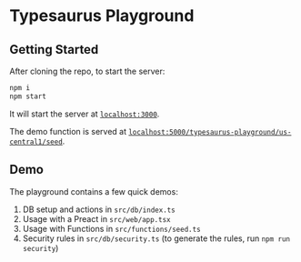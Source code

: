 # Typesaurus Playground

## Getting Started

After cloning the repo, to start the server:

```bash
npm i
npm start
```

It will start the server at [`localhost:3000`](http://localhost:3000).

The demo function is served at [`localhost:5000/typesaurus-playground/us-central1/seed`](http://localhost:5000/typesaurus-playground/us-central1/seed).

## Demo

The playground contains a few quick demos:

1. DB setup and actions in `src/db/index.ts`
2. Usage with a Preact in `src/web/app.tsx`
3. Usage with Functions in `src/functions/seed.ts`
4. Security rules in `src/db/security.ts` (to generate the rules, run `npm run security`)
